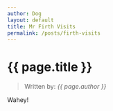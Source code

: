 ```yaml
---
author: Dog
layout: default
title: Mr Firth Visits
permalink: /posts/firth-visits
---
```


# {{ page.title }}
> Written by: *{{ page.author }}*

Wahey!
